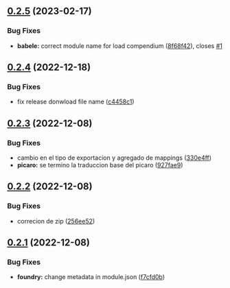 ## [0.2.5](https://github.com/allnnde/pf2e-esp-translation/compare/v0.2.4...v0.2.5) (2023-02-17)


### Bug Fixes

* **babele:** correct module name for load compendium ([8f68f42](https://github.com/allnnde/pf2e-esp-translation/commit/8f68f42dfe543b2b1992b7bb6a16a096177356f5)), closes [#1](https://github.com/allnnde/pf2e-esp-translation/issues/1)



## [0.2.4](https://github.com/allnnde/pf2e-esp-translation/compare/v0.2.3...v0.2.4) (2022-12-18)


### Bug Fixes

* fix release donwload file name ([c4458c1](https://github.com/allnnde/pf2e-esp-translation/commit/c4458c117930479e6903cc6048759e1aa59abb9b))



## [0.2.3](https://github.com/allnnde/pf2e-esp-translation/compare/v0.2.2...v0.2.3) (2022-12-08)


### Bug Fixes

* cambio en el tipo de exportacion y agregado de mappings ([330e4ff](https://github.com/allnnde/pf2e-esp-translation/commit/330e4ff88fb2991b074c7ac90253b655017088d1))
* **picaro:** se termino la traduccion base del picaro ([927fae9](https://github.com/allnnde/pf2e-esp-translation/commit/927fae957643cedb3300425f3e5da9a8ad0c2142))



## [0.2.2](https://github.com/allnnde/pf2e-esp-translation/compare/v0.2.1...v0.2.2) (2022-12-08)


### Bug Fixes

* correcion de zip ([256ee52](https://github.com/allnnde/pf2e-esp-translation/commit/256ee5270efa0f030a0e23f5d5d8ba172fcc3be0))



## [0.2.1](https://github.com/allnnde/pf2e-esp-translation/compare/v0.2.0...v0.2.1) (2022-12-08)


### Bug Fixes

* **foundry:** change metadata in module.json ([f7cfd0b](https://github.com/allnnde/pf2e-esp-translation/commit/f7cfd0bf459936ad28a751d037692fbec1f4e83b))



